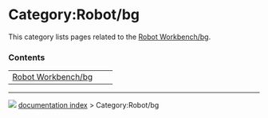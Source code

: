 # Category:Robot/bg
This category lists pages related to the [Robot Workbench/bg](Robot_Workbench/bg.md).

### Contents

|     |     |     |
| --- | --- | --- |
| [Robot Workbench/bg](Robot_Workbench/bg.md) |



---
![](images/Right_arrow.png) [documentation index](../README.md) > Category:Robot/bg
